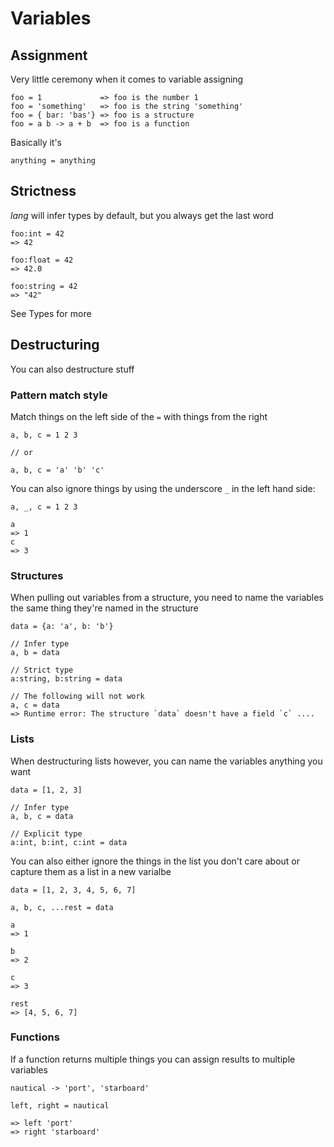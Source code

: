 # Variables

## Assignment

Very little ceremony when it comes to variable assigning

```
foo = 1             => foo is the number 1
foo = 'something'   => foo is the string 'something'
foo = { bar: 'bas'} => foo is a structure
foo = a b -> a + b  => foo is a function
```

Basically it's 

```
anything = anything
```

## Strictness

_lang_ will infer types by default, but you always get the last word

```
foo:int = 42
=> 42

foo:float = 42
=> 42.0

foo:string = 42
=> "42"
```

See <a>Types</a> for more

## Destructuring

You can also destructure stuff

### Pattern match style

Match things on the left side of the `=` with things from the right

```
a, b, c = 1 2 3

// or 

a, b, c = 'a' 'b' 'c'
```

You can also ignore things by using the underscore `_` in the left
hand side:

```
a, _, c = 1 2 3

a
=> 1
c
=> 3
```

### Structures

When pulling out variables from a structure, you need to name the variables the
same thing they're named in the structure

```
data = {a: 'a', b: 'b'}

// Infer type
a, b = data

// Strict type
a:string, b:string = data

// The following will not work
a, c = data
=> Runtime error: The structure `data` doesn't have a field `c` ....

```

### Lists

When destructuring lists however, you can name the variables anything you want

```
data = [1, 2, 3]

// Infer type
a, b, c = data

// Explicit type
a:int, b:int, c:int = data
```

You can also either ignore the things in the list you don't care about or
capture them as a list in a new varialbe

```
data = [1, 2, 3, 4, 5, 6, 7]

a, b, c, ...rest = data

a
=> 1

b
=> 2

c
=> 3

rest
=> [4, 5, 6, 7]
```

### Functions

If a function returns multiple things you can assign results to
multiple variables

```
nautical -> 'port', 'starboard'

left, right = nautical

=> left 'port'
=> right 'starboard'
```
